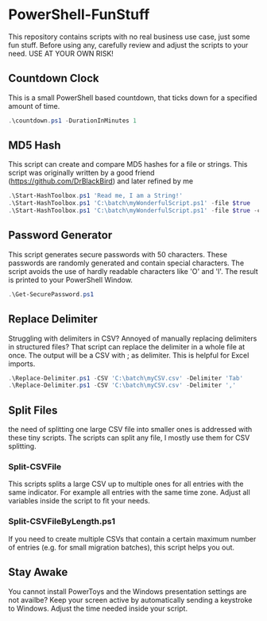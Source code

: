 # PowerShell-FunStuff
This repository contains scripts with no real business use case, just some fun stuff. 
Before using any, carefully review and adjust the scripts to your need. 
USE AT YOUR OWN RISK!

## Countdown Clock
This is a small PowerShell based countdown, that ticks down for a specified amount of time.
```powershell
.\countdown.ps1 -DurationInMinutes 1
``` 

## MD5 Hash
This script can create and compare MD5 hashes for a file or strings. This script was originally written by a good friend (https://github.com/DrBlackBird) and later refined by me
```powershell
.\Start-HashToolbox.ps1 'Read me, I am a String!'
.\Start-HashToolbox.ps1 'C:\batch\myWonderfulScript.ps1' -file $true
.\Start-HashToolbox.ps1 'C:\batch\myWonderfulScript.ps1' -file $true -compareHash 'FA-0E-D3-31-8E-24-57-0D-09-25-AE-F6-5F-A1-60-82'
```
## Password Generator
This script generates secure passwords with 50 characters. These passwords are randomly generated and contain special characters. The script avoids the use of hardly readable characters like 'O' and 'l'. The result is printed to your PowerShell Window.
```powershell
.\Get-SecurePassword.ps1
```

## Replace Delimiter
Struggling with delimiters in CSV? Annoyed of manually replacing delimiters in structured files? That script can replace the delimiter in a whole file at once. The output will be a CSV with ; as delimiter. This is helpful for Excel imports.
```powershell
.\Replace-Delimiter.ps1 -CSV 'C:\batch\myCSV.csv' -Delimiter 'Tab'
.\Replace-Delimiter.ps1 -CSV 'C:\batch\myCSV.csv' -Delimiter ','
```

## Split Files
the need of splitting one large CSV file into smaller ones is addressed with these tiny scripts. The scripts can split any file, I mostly use them for CSV splitting.
### Split-CSVFile
This scripts splits a large CSV up to multiple ones for all entries with the same indicator. For example all entries with the same time zone. 
Adjust all variables inside the script to fit your needs.
### Split-CSVFileByLength.ps1
If you need to create multiple CSVs that contain a certain maximum number of entries (e.g. for small migration batches), this script helps you out.

## Stay Awake
You cannot install PowerToys and the Windows presentation settings are not availbe? Keep your screen active by automatically sending a keystroke to Windows. Adjust the time needed inside your script.

